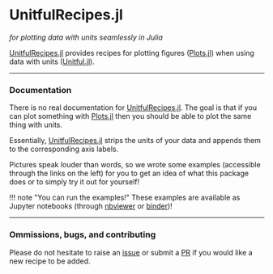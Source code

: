 # UnitfulRecipes.jl

*for plotting data with units seamlessly in Julia*

[UnitfulRecipes.jl](https://github.com/jw3126/UnitfulRecipes.jl) provides recipes for plotting figures ([Plots.jl](https://github.com/JuliaPlots/Plots.jl)) when using data with units ([Unitful.jl](https://github.com/PainterQubits/Unitful.jl)).


---

### Documentation

There is no real documentation for [UnitfulRecipes.jl](https://github.com/jw3126/UnitfulRecipes.jl).
The goal is that if you can plot something with [Plots.jl](https://github.com/JuliaPlots/Plots.jl) then you should be able to plot the same thing with units.

Essentially, [UnitfulRecipes.jl](https://github.com/jw3126/UnitfulRecipes.jl) strips the units of your data and appends them to the corresponding axis labels.

Pictures speak louder than words, so we wrote some examples (accessible through the links on the left) for you to get an idea of what this package does or to simply try it out for yourself!

!!! note "You can run the examples!"
    These examples are available as Jupyter notebooks (through [nbviewer](https://nbviewer.jupyter.org/) or [binder](https://mybinder.org/))!

---

### Ommissions, bugs, and contributing

Please do not hesitate to raise an [issue](https://github.com/jw3126/UnitfulRecipes.jl/issues) or submit a [PR](https://github.com/jw3126/UnitfulRecipes.jl/pulls) if you would like a new recipe to be added.
